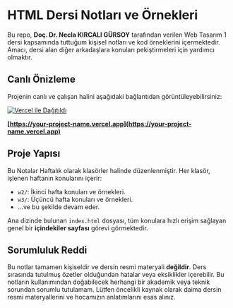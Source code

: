 # HTML Dersi Notları ve Örnekleri

Bu repo, **Doç. Dr. Necla KIRCALI GÜRSOY** tarafından verilen Web Tasarım 1 dersi kapsamında tuttuğum kişisel notları ve kod örneklerini içermektedir. Amacı, dersi alan diğer arkadaşlara konuları pekiştirmeleri için yardımcı olmaktır.

##  Canlı Önizleme

Projenin canlı ve çalışan halini aşağıdaki bağlantıdan görüntüleyebilirsiniz:

[![Vercel ile Dağıtıldı](https://vercel.com/button)](https://your-project-name.vercel.app)

**[https://your-project-name.vercel.app](https://your-project-name.vercel.app)**

## Proje Yapısı

Bu Notalar Haftalık olarak klasörler halinde düzenlenmiştir. Her klasör, işlenen haftanın konularını içerir:

-   `w2/`: İkinci hafta konuları ve örnekleri.
-   `w3/`: Üçüncü hafta konuları ve örnekleri.
-   ...ve bu şekilde devam eder.

Ana dizinde bulunan `index.html` dosyası, tüm konulara hızlı erişim sağlayan genel bir **içindekiler sayfası** görevi görmektedir.

## Sorumluluk Reddi

Bu notlar tamamen kişiseldir ve dersin resmi materyali **değildir**. Ders sırasında tutulmuş özetler olduğundan hatalar veya eksiklikler içerebilir. Bu notların kullanımından doğabilecek herhangi bir akademik veya teknik sorundan sorumlu tutulamam. Lütfen öncelikli kaynak olarak daima dersin resmi materyallerini ve hocamızın anlatımlarını esas alınız.